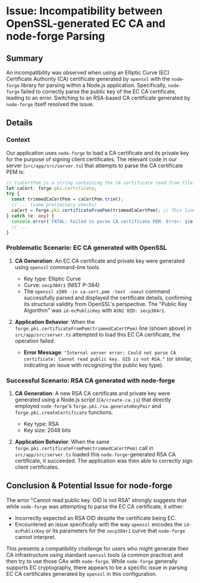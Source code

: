 # Issue: Incompatibility between OpenSSL-generated EC CA and node-forge Parsing

## Summary

An incompatibility was observed when using an Elliptic Curve (EC) Certificate Authority (CA) certificate generated by `openssl` with the `node-forge` library for parsing within a Node.js application. Specifically, `node-forge` failed to correctly parse the public key of the EC CA certificate, leading to an error. Switching to an RSA-based CA certificate generated by `node-forge` itself resolved the issue.

## Details

### Context
Our application uses `node-forge` to load a CA certificate and its private key for the purpose of signing client certificates. The relevant code in our server (`src/app/src/server.ts`) that attempts to parse the CA certificate PEM is:

```typescript
// (caCertPem is a string containing the CA certificate read from file)
let caCert: forge.pki.Certificate;
try {
  const trimmedCaCertPem = caCertPem.trim();
  // ... (some preliminary checks)
  caCert = forge.pki.certificateFromPem(trimmedCaCertPem); // This line fails
} catch (e: any) {
  console.error(`FATAL: Failed to parse CA certificate PEM. Error: ${e.message}. ...`);
  // ...
}
```

### Problematic Scenario: EC CA generated with OpenSSL
1.  **CA Generation**: An EC CA certificate and private key were generated using `openssl` command-line tools.
    *   Key type: Elliptic Curve
    *   Curve: `secp384r1` (NIST P-384)
    *   The `openssl x509 -in ca-cert.pem -text -noout` command successfully parsed and displayed the certificate details, confirming its structural validity from OpenSSL's perspective. The "Public Key Algorithm" was `id-ecPublicKey` with `ASN1 OID: secp384r1`.

2.  **Application Behavior**: When the `forge.pki.certificateFromPem(trimmedCaCertPem)` line (shown above) in `src/app/src/server.ts` attempted to load this EC CA certificate, the operation failed.
    *   **Error Message**: `"Internal server error: Could not parse CA certificate: Cannot read public key. OID is not RSA."` (or similar, indicating an issue with recognizing the public key type).

### Successful Scenario: RSA CA generated with node-forge
1.  **CA Generation**: A new RSA CA certificate and private key were generated using a Node.js script (`CA/create-ca.js`) that directly employed `node-forge`'s `forge.pki.rsa.generateKeyPair` and `forge.pki.createCertificate` functions.
    *   Key type: RSA
    *   Key size: 2048 bits

2.  **Application Behavior**: When the same `forge.pki.certificateFromPem(trimmedCaCertPem)` call in `src/app/src/server.ts` loaded this `node-forge`-generated RSA CA certificate, it succeeded. The application was then able to correctly sign client certificates.

## Conclusion & Potential Issue for node-forge

The error "Cannot read public key. OID is not RSA" strongly suggests that while `node-forge` was attempting to parse the EC CA certificate, it either:
*   Incorrectly expected an RSA OID despite the certificate being EC.
*   Encountered an issue specifically with the way `openssl` encodes the `id-ecPublicKey` or its parameters for the `secp384r1` curve that `node-forge` cannot interpret.

This presents a compatibility challenge for users who might generate their CA infrastructure using standard `openssl` tools (a common practice) and then try to use those CAs with `node-forge`. While `node-forge` generally supports EC cryptography, there appears to be a specific issue in parsing EC CA certificates generated by `openssl` in this configuration.
